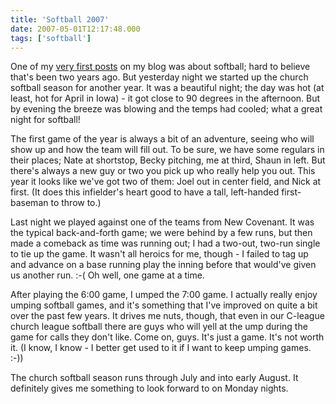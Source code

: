```yaml
---
title: 'Softball 2007'
date: 2007-05-01T12:17:48.000
tags: ['softball']
---
```


One of my [very first posts](/05/04/softball/) on my blog was about softball; hard to believe that's been two years ago. But yesterday night we started up the church softball season for another year. It was a beautiful night; the day was hot (at least, hot for April in Iowa) - it got close to 90 degrees in the afternoon. But by evening the breeze was blowing and the temps had cooled; what a great night for softball!

The first game of the year is always a bit of an adventure, seeing who will show up and how the team will fill out. To be sure, we have some regulars in their places; Nate at shortstop, Becky pitching, me at third, Shaun in left. But there's always a new guy or two you pick up who really help you out. This year it looks like we've got two of them: Joel out in center field, and Nick at first. (It does this infielder's heart good to have a tall, left-handed first-baseman to throw to.)

Last night we played against one of the teams from New Covenant. It was the typical back-and-forth game; we were behind by a few runs, but then made a comeback as time was running out; I had a two-out, two-run single to tie up the game. It wasn't all heroics for me, though - I failed to tag up and advance on a base running play the inning before that would've given us another run. :-( Oh well, one game at a time.

After playing the 6:00 game, I umped the 7:00 game. I actually really enjoy umping softball games, and it's something that I've improved on quite a bit over the past few years. It drives me nuts, though, that even in our C-league church league softball there are guys who will yell at the ump during the game for calls they don't like. Come on, guys. It's just a game. It's not worth it. (I know, I know - I better get used to it if I want to keep umping games. :-))

The church softball season runs through July and into early August. It definitely gives me something to look forward to on Monday nights.
